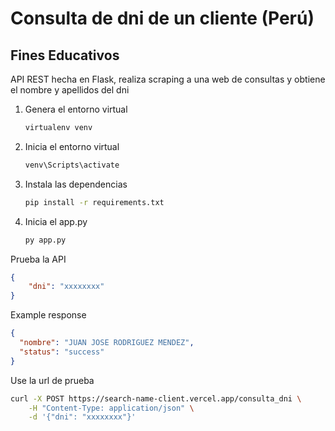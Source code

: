 # Consulta de dni de un cliente (Perú)
## Fines Educativos
API REST hecha en Flask, realiza scraping a una web de consultas y obtiene el nombre y apellidos del dni

1. Genera el entorno virtual
    ```bash
    virtualenv venv

2. Inicia el entorno virtual
    ```bash
    venv\Scripts\activate

3. Instala las dependencias
    ```bash
    pip install -r requirements.txt

4. Inicia el app.py
    ```bash
    py app.py

Prueba la API
```json
{
    "dni": "xxxxxxxx"
}
```

Example response
```json
{
  "nombre": "JUAN JOSE RODRIGUEZ MENDEZ",
  "status": "success"
}
```

Use la url de prueba
```bash
curl -X POST https://search-name-client.vercel.app/consulta_dni \
    -H "Content-Type: application/json" \
    -d '{"dni": "xxxxxxxx"}'
